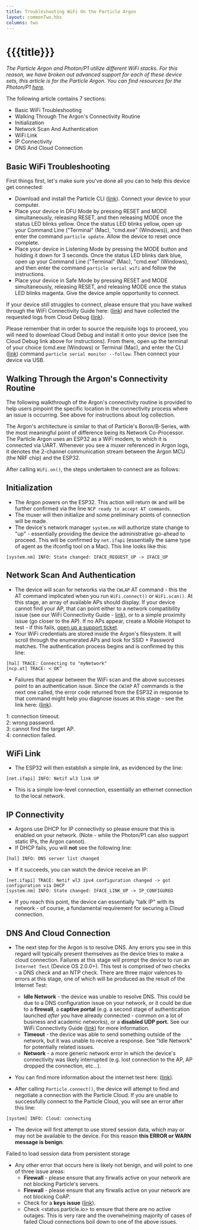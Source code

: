 ```yaml
---
title: Troubleshooting WiFi On the Particle Argon
layout: commonTwo.hbs
columns: two
---
```


# {{{title}}}
_The Particle Argon and Photon/P1 utilize different WiFi stacks. For this reason, we have broken out advanced support for each of these device sets, this article is for the Particle Argon. You can find resources for the Photon/P1 [here](/troubleshooting/guides/connectivity-troubleshooting/troubleshooting-wifi-on-the-particle-photonp1/)._

The following article contains 7 sections:

* Basic WiFi Troubleshooting
* Walking Through The Argon's Connectivity Routine
* Initialization
* Network Scan And Authentication
* WiFi Link
* IP Connectivity
* DNS And Cloud Connection

## Basic WiFi Troubleshooting

First things first, let's make sure you've done all you can to help this device get connected:

* Download and install the Particle CLI ([link](/tutorials/developer-tools/cli/)). Connect your device to your computer.
* Place your device in DFU Mode by pressing RESET and MODE simultaneously, releasing RESET, and then releasing MODE once the status LED blinks yellow. Once the status LED blinks yellow, open up your Command Line ("Terminal" (Mac), "cmd.exe" (Windows)), and then enter the command `particle update`. Allow the device to reset once complete.
* Place your device in Listening Mode by pressing the MODE button and holding it down for 3 seconds. Once the status LED blinks dark blue, open up your Command Line ("Terminal" (Mac), "cmd.exe" (Windows), and then enter the command `particle serial wifi` and follow the instructions.
* Place your device in Safe Mode by pressing RESET and MODE simultaneously, releasing RESET, and releasing MODE once the status LED blinks magenta. Give the device ample opportunity to connect.

If your device still struggles to connect, please ensure that you have walked through the WiFi Connectivity Guide here: ([link](/troubleshooting/guides/connectivity-troubleshooting/wifi-connectivity-troubleshooting-guide/)) and have collected the requested logs from Cloud Debug ([link](https://github.com/particle-iot/cloud-debug/releases)).  
  
Please remember that in order to source the requisite logs to proceed, you will need to download Cloud Debug and install it onto your device (see the Cloud Debug link above for instructions). From there, open up the terminal of your choice (cmd.exe (Windows) or Terminal (Mac), and enter the CLI ([link](/tutorials/developer-tools/cli/)) command `particle serial monitor --follow`. Then connect your device via USB.

## Walking Through the Argon's Connectivity Routine

The following walkthrough of the Argon's connectivity routine is provided to help users pinpoint the specific location in the connectivity process where an issue is occurring. See above for instructions about log collection.

The Argon's architecture is similar to that of Particle's Boron/B-Series, with the most meaningful point of difference being its Network Co-Processor. The Particle Argon uses an ESP32 as a WiFi modem, to which it is connected via UART. Whenever you see a muxer referenced in Argon logs, it denotes the 2-channel communication stream between the Argon MCU (the NRF chip) and the ESP32\. 

After calling `WiFi.on()`, the steps undertaken to connect are as follows:

## Initialization

* The Argon powers on the ESP32\. This action will return `OK` and will be further confirmed via the line `NCP ready to accept AT commands`.
* The muxer will then initialize and some preliminary points of connection will be made.
* The device's network manager `system.nm` will authorize state change to "up" - essentially providing the device the administrative go-ahead to proceed. This will be confirmed by `net.ifapi` (essentially the same type of agent as the ifconfig tool on a Mac). This line looks like this:

```
[system.nm] INFO: State changed: IFACE_REQUEST_UP -> IFACE_UP
```

## Network Scan And Authentication

* The device will scan for networks via the `CWLAP` AT command - this the AT command implicated when you run `WiFi.connect()` or `WiFi.scan()`. At this stage, an array of available APs should display. If your device cannot find your AP, that can point either to a network compatibility issue (see our WiFi Connectivity Guide - [link](/troubleshooting/guides/connectivity-troubleshooting/wifi-connectivity-troubleshooting-guide/)), or to a simple proximity issue (go closer to the AP). If no APs appear, create a Mobile Hotspot to test - if this fails, [open up a support ticket](support.particle.io).
* Your WiFi credentials are stored inside the Argon's filesystem. It will scroll through the enumerated APs and look for SSID + Password matches. The authentication process begins and is confirmed by this line:

```
[hal] TRACE: Connecting to "myNetwork"  
[ncp.at] TRACE: < OK”
```

* Failures that appear between the WiFi scan and the above successes point to an authentication issue. Since the `CWJAP` AT commands is the next one called, the error code returned from the ESP32 in response to that command might help you diagnose issues at this stage - see the link here: ([link](https://docs.espressif.com/projects/esp-at/en/latest/AT%5FCommand%5FSet/Wi-Fi%5FAT%5FCommands.html#cmd-jap)).

1: connection timeout.  
2: wrong password.  
3: cannot find the target AP.  
4: connection failed.

## WiFi Link

* The ESP32 will then establish a simple link, as evidenced by the line:

```
[net.ifapi] INFO: Netif wl3 link UP
```

* This is a simple low-level connection, essentially an ethernet connection to the local network.

## IP Connectivity

* Argons use DHCP for IP connectivity so please ensure that this is enabled on your network. (Note - while the Photon/P1 can also support static IPs, the Argon cannot).
* If DHCP fails, you will **not** see the following line:

```
[hal] INFO: DNS server list changed
```

* If it succeeds, you can watch the device receive an IP:

```
[net.ifapi] TRACE: Netif wl3 ipv4 configuration changed -> got configuration via DHCP  
[system.nm] INFO: State changed: IFACE_LINK_UP -> IP_CONFIGURED
```

* If you reach this point, the device can essentially "talk IP" with its network - of course, a fundamental requirement for securing a Cloud connection.

## DNS And Cloud Connection

* The next step for the Argon is to resolve DNS. Any errors you see in this regard will typically present themselves as the device tries to make a cloud connection. Failures at this stage will prompt the device to run an `Internet Test` (Device OS 2.0.0+). This test is comprised of two checks - a DNS check and an NTP check. There are three major valences to errors at this stage, one of which will be produced as the result of the Internet Test:  
    
   * **Idle Network** \- the device was unable to resolve DNS. This could be due to a DNS configuration issue on your network, or it could be due to a **firewall**, a **captive portal** (e.g. a second stage of authentication launched _after_ you have already connected - common on a lot of business and academic networks), or a **disabled UDP port.** See our WiFi Connectivity Guide ([link](/troubleshooting/guides/connectivity-troubleshooting/wifi-connectivity-troubleshooting-guide/)) for more information.  
   * **Timeout** \- the device was able to send something outside of the network, but it was unable to receive a response. See "Idle Network" for potentially related issues.  
   * **Network** \- a more generic network error in which the device's connectivity was likely interrupted (e.g. lost connection to the AP, AP dropped the connection, etc...).

* You can find more information about the internet test here: ([link](https://github.com/particle-iot/device-os/blob/develop/system/src/system%5Ftask.cpp#L261)).
* After calling `Particle.connect()`, the device will attempt to find and negotiate a connection with the Particle Cloud. If you are unable to successfully connect to the Particle Cloud, you will see an error after this line:

```
[system] INFO: Cloud: connecting
```

* The device will first attempt to use stored session data, which may or may not be available to the device. For this reason **this ERROR or WARN message is benign**:

Failed to load session data from persistent storage  

* Any other error that occurs here is likely not benign, and will point to one of three issue areas:  
   * **Firewall** \- please ensure that any firwalls active on your network are not blocking Particle's servers.  
   * **Firewall** \- please ensure that any firwalls active on your network are not blocking CoAP.  
   * Check for a **keys issue** ([link](/troubleshooting/guides/device-management/repairing-product-device-keys/)).  
   * Check <status.particle.io> to ensure that there are no active outages. This is very rare and the overwhelming majority of cases of failed Cloud connections boil down to one of the above issues.
